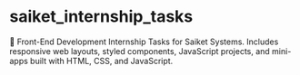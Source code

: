 # saiket_internship_tasks
🚀 Front-End Development Internship Tasks for Saiket Systems. Includes responsive web layouts, styled components, JavaScript projects, and mini-apps built with HTML, CSS, and JavaScript.
